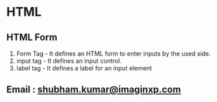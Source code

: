 # HTML

## HTML Form 
1. Form Tag - It defines an HTML form to enter inputs by the used side.
2. input tag - It defines an input control.
3. label tag - It defines a label for an input element

## Email : shubham.kumar@imaginxp.com